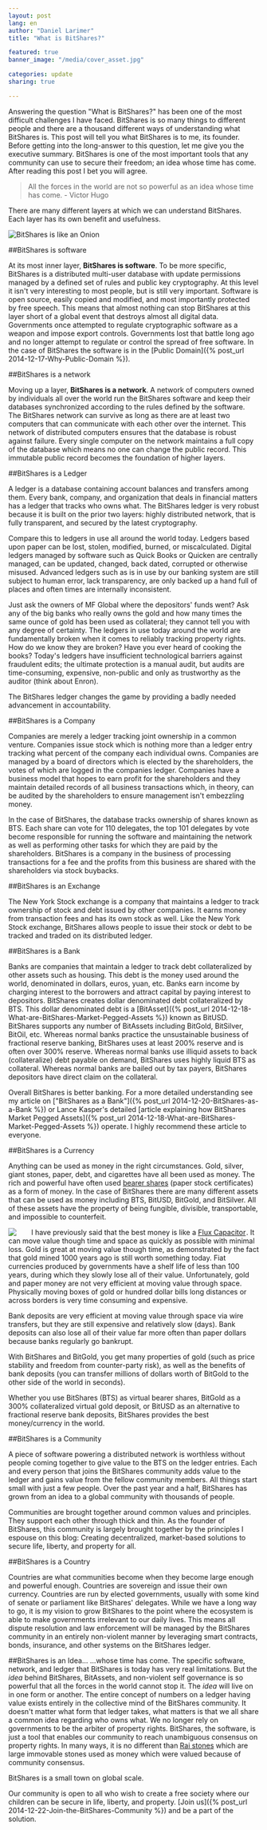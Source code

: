 ```yaml
---
layout: post
lang: en
author: "Daniel Larimer"
title: "What is BitShares?"

featured: true
banner_image: "/media/cover_asset.jpg"

categories: update
sharing: true

---
```


Answering the question "What is BitShares?" has been one of the most difficult challenges I have faced.  BitShares is so many things to different people and there are a thousand different ways of understanding what BitShares is.  This post will tell you what BitShares is to me, its founder.  Before getting into the long-answer to this question, let me give you the executive summary.   BitShares is one of the most important tools that any community can use to secure their freedom; an idea whose time has come. After reading this post I bet you will agree.

<!--more-->

  >  All the forces in the world are not so powerful as an idea whose time has come.  - Victor Hugo

There are many different layers at which we can understand BitShares.  Each layer has its own benefit and usefulness. 

![BitShares is like an Onion](/media/BitSharesIsLikeAnOnion.jpg)

##BitShares is software

At its most inner layer, **BitShares is software**.  To be more specific, BitShares is a distributed multi-user database with update permissions managed by a defined set of rules and public key cryptography.   At this level it isn't very interesting to most people, but is still very important.  Software is open source, easily copied and modified, and most importantly protected by free speech.  This means that almost nothing can stop BitShares at this layer short of a global event that destroys almost all digital data.  Governments once attempted to regulate cryptographic software as a weapon and impose export controls.  Governments lost that battle long ago and no longer attempt to regulate or control the spread of free software.  In the case of BitShares the software is in the [Public Domain]({% post_url 2014-12-17-Why-Public-Domain %}).

##BitShares is a network

Moving up a layer, **BitShares is a network**.  A network of computers owned by individuals all over the world run the BitShares software and keep their databases synchronized according to the rules defined by the software.  The BitShares network can survive as long as there are at least two computers that can communicate with each other over the internet.  This network of distributed computers ensures that the database is robust against failure.  Every single computer on the network maintains a full copy of the database which means no one can change the public record.  This immutable public record becomes the foundation of higher layers.

##BitShares is a Ledger

A ledger is a database containing account balances and transfers among them.  Every bank, company, and organization that deals in financial matters has a ledger that tracks who owns what.   The BitShares ledger is very robust because it is built on the prior two layers: highly distributed network, that is fully transparent, and secured by the latest cryptography.   

Compare this to ledgers in use all around the world today.  Ledgers based upon paper can be lost, stolen, modified, burned, or miscalculated.  Digital ledgers managed by software such as Quick Books or Quicken are centrally managed, can be updated, changed, back dated, corrupted or otherwise misused.  Advanced ledgers such as is in use by our banking system are still subject to human error, lack transparency, are only backed up a hand full of places and often times are internally inconsistent.  

Just ask the owners of MF Global where the depositors' funds went?  Ask any of the big banks who really owns the gold and how many times the same ounce of gold has been used as collateral; they cannot tell you with any degree of certainty.  The ledgers in use today around the world are fundamentally broken when it comes to reliably tracking property rights.  How do we know they are broken? Have you ever heard of cooking the books?  Today's ledgers have insufficient technological barriers against fraudulent edits; the ultimate protection is a manual audit, but audits are time-consuming, expensive, non-public and only as trustworthy as the auditor (think about Enron).

The BitShares ledger changes the game by providing a badly needed advancement in accountability. 

##BitShares is a Company

  Companies are merely a ledger tracking joint ownership in a common venture.  Companies issue stock which is nothing more than a ledger entry tracking what percent of the company each individual owns.  Companies are managed by a board of directors which is elected by the shareholders, the votes of which are logged in the companies ledger. Companies have a business model that hopes to earn profit for the shareholders and they maintain detailed records of all business transactions which, in theory, can be audited by the shareholders to ensure management isn't embezzling money. 

In the case of BitShares, the database tracks ownership of shares known as BTS.  Each share can vote for 110 delegates, the top 101 delegates by vote become responsible for running the software and maintaining the network as well as performing other tasks for which they are paid by the shareholders.  BitShares is a company in the business of processing transactions for a fee and the profits from this business are shared with the shareholders via stock buybacks. 

##BitShares is an Exchange

The New York Stock exchange is a company that maintains a ledger to track ownership of stock and debt issued by other companies. It earns money from transaction fees and has its own stock as well.   Like the New York Stock exchange, BitShares allows people to issue their stock or debt to be tracked and traded on its distributed ledger.   

##BitShares is a Bank

Banks are companies that maintain a ledger to track debt collateralized by other assets such as housing.  This debt is the money used around the world, denominated in dollars, euros, yuan, etc.  Banks earn income by charging interest to the borrowers and attract capital by paying interest to depositors.  BitShares creates dollar denominated debt collateralized by BTS.  This dollar denominated debt is a [BitAsset]({% post_url 2014-12-18-What-are-BitShares-Market-Pegged-Assets %}) known as BitUSD.  BitShares supports any number of BitAssets including BitGold, BitSilver, BitOil, etc.  Whereas normal banks practice the unsustainable business of fractional reserve banking, BitShares uses at least 200% reserve and is often over 300% reserve.  Whereas normal banks use illiquid assets to back (collateralize) debt payable on demand, BitShares uses highly liquid BTS as collateral.   Whereas normal banks are bailed out by tax payers, BitShares depositors have direct claim on the collateral.   

Overall BitShares is better banking. For a more detailed understanding see my article on ["BitShares as a Bank"]({% post_url 2014-12-20-BitShares-as-a-Bank %}) or Lance Kasper's detailed [article explaining how BitShares Market Pegged Assets]({% post_url 2014-12-18-What-are-BitShares-Market-Pegged-Assets %}) operate.  I highly recommend these article to everyone.


##BitShares is a Currency

Anything can be used as money in the right circumstances.  Gold, silver, giant stones, paper, debt, and cigarettes have all been used as money.  The rich and powerful have often used [bearer shares](http://www.investopedia.com/terms/b/bearer_share.asp) (paper stock certificates) as a form of money.  In the case of BitShares there are many different assets that can be used as money including BTS, BitUSD, BitGold, and BitSilver.   All of these assets have the property of being fungible, divisible, transportable, and impossible to counterfeit.  

<a href="http://www.amazon.com/gp/product/B001M5PTQM/ref=as_li_tl?ie=UTF8&camp=1789&creative=9325&creativeASIN=B001M5PTQM&linkCode=as2&tag=bytesblog-20&linkId=W3Z4KVBNURMF2KG4"><img style="float:left; margin-right:25px;" border="0" src="http://ws-na.amazon-adsystem.com/widgets/q?_encoding=UTF8&ASIN=B001M5PTQM&Format=_SL160_&ID=AsinImage&MarketPlace=US&ServiceVersion=20070822&WS=1&tag=bytesblog-20" ></a><img src="http://ir-na.amazon-adsystem.com/e/ir?t=bytesblog-20&l=as2&o=1&a=B001M5PTQM" width="1" height="1" border="0" alt="" style="border:none !important; margin:0px !important;" />
I have previously said that the best money is like a <a href="http://www.amazon.com/gp/product/B001M5PTQM/ref=as_li_tl?ie=UTF8&camp=1789&creative=9325&creativeASIN=B001M5PTQM&linkCode=as2&tag=bytesblog-20&linkId=GVYPRT7QQ5RAB53R">Flux Capacitor</a><img src="http://ir-na.amazon-adsystem.com/e/ir?t=bytesblog-20&l=as2&o=1&a=B001M5PTQM" width="1" height="1" border="0" alt="" style="border:none !important; margin:0px !important;" />.  It can move value though time and space as quickly as possible with minimal loss.  Gold is great at moving value though time, as demonstrated by the fact that gold mined 1000 years ago is still worth something today.  Fiat currencies produced by governments have a shelf life of less than 100 years, during which they slowly lose all of their value.  Unfortunately, gold and paper money are not very efficient at moving value through space.  Physically moving boxes of gold or hundred dollar bills long distances or across borders is very time consuming and expensive.

Bank deposits are very efficient at moving value through space via wire transfers, but they are still expensive and relatively slow (days). Bank deposits can also lose all of their value far more often than paper dollars because banks regularly go bankrupt. 

With BitShares and BitGold, you get many properties of gold (such as price stability and freedom from counter-party risk), as well as the benefits of bank deposits (you can transfer millions of dollars worth of BitGold to the other side of the world in seconds).   

Whether you use BitShares (BTS) as virtual bearer shares, BitGold as a 300% collateralized virtual gold deposit, or BitUSD as an alternative to fractional reserve bank deposits, BitShares provides the best money/currency in the world.

##BitShares is a Community

A piece of software powering a distributed network is worthless without people coming together to give value to the BTS on the ledger entries.  Each and every person that joins the BitShares community adds value to the ledger and gains value from the fellow community members.   All things start small with just a few people.  Over the past year and a half, BitShares has grown from an idea to a global community with thousands of people.  

Communities are brought together around common values and principles.  They support each other through thick and thin.  As the founder of BitShares, this community is largely brought together by the principles I espouse on this blog:  Creating decentralized, market-based solutions to secure life, liberty, and property for all.

##BitShares is a Country

Countries are what communities become when they become large enough and powerful enough.  Countries are sovereign and issue their own currency.  Countries are run by elected governments, usually with some kind of senate or parliament like BitShares' delegates.  While we have a long way to go, it is my vision to grow BitShares to the point where the ecosystem is able to make governments irrelevant to our daily lives.  This means all dispute resolution and law enforcement will be managed by the BitShares community in an entirely non-violent manner by leveraging smart contracts, bonds, insurance, and other systems on the BitShares ledger.

##BitShares is an Idea…
…whose time has come.  The specific software, network, and ledger that BitShares is today has very real limitations.  But the *idea* behind BitShares, BitAssets, and non-violent self governance is so powerful that all the forces in the world cannot stop it.  The *idea* will live on in one form or another.  The entire concept of numbers on a ledger having value exists entirely in the collective mind of the BitShares community.  It doesn't matter what form that ledger takes, what matters is that we all share a common idea regarding who owns what.  We no longer rely on governments to be the arbiter of property rights.  BitShares, the software, is just a tool that enables our community to reach unambiguous consensus on property rights.  In many ways, it is no different than [Rai stones](http://en.wikipedia.org/wiki/Rai_stones) which are large immovable stones used as money which were valued because of community consensus.

BitShares is a small town on global scale.  

Our community is open to all who wish to create a free society where our children can be secure in life, liberty, and property.  [Join us]({% post_url  2014-12-22-Join-the-BitShares-Community %}) and be a part of the solution.


